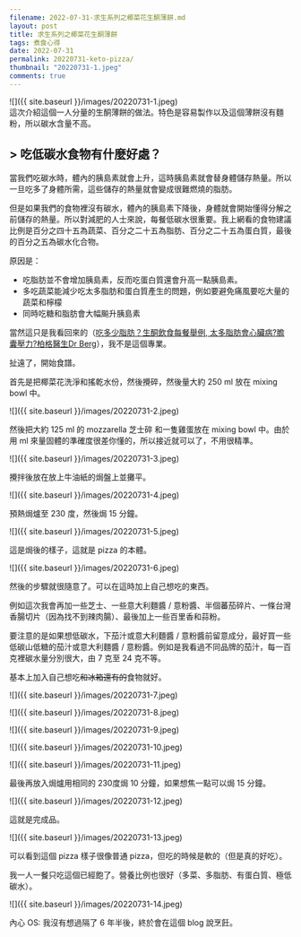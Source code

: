 ```yaml
---
filename: 2022-07-31-求生系列之椰菜花生酮薄餅.md
layout: post
title: 求生系列之椰菜花生酮薄餅
tags: 煮食心得
date: 2022-07-31
permalink: 20220731-keto-pizza/
thumbnail: "20220731-1.jpeg"
comments: true
---
```


![]({{ site.baseurl }}/images/20220731-1.jpeg)  
這次介紹這個一人分量的生酮薄餅的做法。特色是容易製作以及這個薄餅沒有麵粉，所以碳水含量不高。

## > 吃低碳水食物有什麼好處？

當我們吃碳水時，體內的胰島素就會上升，這時胰島素就會替身體儲存熱量。所以一旦吃多了身體所需，這些儲存的熱量就會變成很難燃燒的脂肪。

但是如果我們的食物裡沒有碳水，體內的胰島素下降後，身體就會開始懂得分解之前儲存的熱量。所以對減肥的人士來說，每餐低碳水很重要。我上網看的食物建議比例是百分之四十五為蔬菜、百分之二十五為脂肪、百分之二十五為蛋白質，最後的百分之五為碳水化合物。

原因是：

* 吃脂肪並不會增加胰島素，反而吃蛋白質還會升高一點胰島素。
* 多吃蔬菜能減少吃太多脂肪和蛋白質產生的問題，例如要避免痛風要吃大量的蔬菜和檸檬
* 同時吃糖和脂肪會大幅飈升胰島素

當然這只是我看回來的（[吃多少脂肪？生酮飲食每餐舉例, 太多脂肪會心臟病?膽囊壓力?柏格醫生Dr Berg](https://www.youtube.com/watch?v=wl8QAzncXhQ)），我不是這個專業。

扯遠了，開始食譜。

首先是把椰菜花洗淨和搖乾水份，然後攪碎，然後量大約 250 ml 放在 mixing bowl 中。

![]({{ site.baseurl }}/images/20220731-2.jpeg)

然後把大約 125 ml 的 mozzarella 芝士碎 和一隻雞蛋放在 mixing bowl 中。由於用 ml 來量固體的準確度很差你懂的，所以接近就可以了，不用很精準。

![]({{ site.baseurl }}/images/20220731-3.jpeg)

攪拌後放在放上牛油紙的焗盤上並攤平。

![]({{ site.baseurl }}/images/20220731-4.jpeg)

預熱焗爐至 230 度，然後焗 15 分鐘。

![]({{ site.baseurl }}/images/20220731-5.jpeg)

這是焗後的樣子，這就是 pizza 的本體。

![]({{ site.baseurl }}/images/20220731-6.jpeg)


然後的步驟就很隨意了。可以在這時加上自己想吃的東西。

例如這次我會再加一些芝士、一些意大利麵醬 / 意粉醬、半個蕃茄碎片、一條台灣香腸切片（因為找不到辣肉腸）、最後加上一些百里香和蒜粉。

要注意的是如果想低碳水，下茄汁或意大利麵醬 / 意粉醬前留意成分，最好買一些低碳山低糖的茄汁或意大利麵醬 / 意粉醬。例如是我看過不同品牌的茄汁，每一百克裡碳水量分別很大，由 7 克至 24 克不等。    

基本上加入自己想吃~~和冰箱還有的~~食物就好。

![]({{ site.baseurl }}/images/20220731-7.jpeg)

![]({{ site.baseurl }}/images/20220731-8.jpeg)

![]({{ site.baseurl }}/images/20220731-9.jpeg)

![]({{ site.baseurl }}/images/20220731-10.jpeg)

![]({{ site.baseurl }}/images/20220731-11.jpeg)

最後再放入焗爐用相同的 230度焗 10 分鐘，如果想焦一點可以焗 15 分鐘。

![]({{ site.baseurl }}/images/20220731-12.jpeg)


這就是完成品。

![]({{ site.baseurl }}/images/20220731-13.jpeg)

可以看到這個 pizza 樣子很像普通 pizza，但吃的時候是軟的（但是真的好吃）。

我一人一餐只吃這個已經飽了。營養比例也很好（多菜、多脂肪、有蛋白質、極低碳水）。

![]({{ site.baseurl }}/images/20220731-14.jpeg)

內心 OS: 我沒有想過隔了 6 年半後，終於會在這個 blog 說烹飪。


